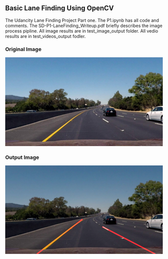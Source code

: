 ## Basic Lane Finding Using OpenCV
The Udancity Lane Finding Project Part one. The P1.ipynb has all code and comments. The SD-P1-LaneFinding_Writeup.pdf briefly describes the image process pipline. All image results are in test_image_output folder. All vedio results are in test_videos_output fodler.
### Original Image
![alt text](https://github.com/wpiHWzhao/Lane-Find-P1/blob/develop/test_images/challenge.jpg) 
### Output Image
![alt text](https://github.com/wpiHWzhao/Lane-Find-P1/blob/develop/test_images_output/challenge.png)